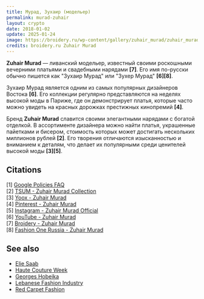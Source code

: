 ```yaml
---
title: Мурад, Зухаир (модельер)
permalink: murad-zuhair
layout: crypto
date: 2018-01-02
update: 2025-01-24
image: https://broidery.ru/wp-content/gallery/zuhair_murad/zuhair_murad-38.jpg
credits: broidery.ru Zuhair Murad
---
```


**Zuhair Murad** — ливанский модельер, известный своими роскошными вечерними платьями и свадебными нарядами <strong>[7]</strong>. Его имя по-русски обычно пишется как "Зухаир Мурад" или "Зухер Мурад" <strong>[6]</strong><strong>[8]</strong>.

Зухаир Мурад является одним из самых популярных дизайнеров Востока <strong>[6]</strong>. Его коллекции регулярно представляются на неделях высокой моды в Париже, где он демонстрирует платья, которые часто можно увидеть на красных дорожках престижных кинопремий <strong>[4]</strong>.

Бренд **Zuhair Murad** славится своими элегантными нарядами с богатой отделкой. В ассортименте дизайнера можно найти платья, украшенные пайетками и бисером, стоимость которых может достигать нескольких миллионов рублей <strong>[2]</strong>. Его творения отличаются изысканностью и вниманием к деталям, что делает их популярными среди ценителей высокой моды <strong>[3]</strong><strong>[5]</strong>.

## Citations

[1] [Google Policies FAQ](https://www.google.com/policies/faq)  
[2] [TSUM - Zuhair Murad Collection](https://www.tsum.ru/catalog/?brand=879805)  
[3] [Yoox - Zuhair Murad](https://www.yoox.com/ru/%D0%B4%D0%BB%D1%8F%20%D0%B6%D0%B5%D0%BD%D1%89%D0%B8%D0%BD/shoponline/zuhair%20murad_d)  
[4] [Pinterest - Zuhair Murad](https://www.pinterest.com/pin/505529126918777101/)  
[5] [Instagram - Zuhair Murad Official](https://www.instagram.com/zuhairmuradofficial/)  
[6] [YouTube - Zuhair Murad](https://www.youtube.com/watch?v=35H1yEiYf2E)  
[7] [Broidery - Zuhair Murad](https://broidery.ru/?p=28611)  
[8] [Fashion One Russia - Zuhair Murad](http://www.fashionone.ru/russia-news/tag/zuhair-murad/)  

## See also

- [Elie Saab](elie-saab)  
- [Haute Couture Week](haute-couture-week)  
- [Georges Hobeika](georges-hobeika)  
- [Lebanese Fashion Industry](lebanese-fashion-industry)  
- [Red Carpet Fashion](red-carpet-fashion)  

<!-- Prompt:
- Не менять язык статьи, сохранять оригинальный язык.  
- Если тема оформлена как "Имя Фамилия", заголовок должен быть "Фамилия, Имя".  
- Изменить title: A Template на название статьи.  
- Создать permalink: на основе названия статьи.  
- Изменить заголовок раздела "Citations" на ## Citations.  
- Оформить ссылки в разделе "Citations" в формате: [1] [URL](URL).  
- При ссылке на источник в тексте, использовать HTML-формат: <strong>[1]</strong>.  
- Убедиться, что номера цитат соответствуют записям в разделе "Citations".  
- Сделать номера цитат кликабельными по указанному выше формату.  
- Добавить список связанных тем в том же формате.  
- Использовать шаблон "[Название темы](ссылка-на-тему)" для каждого пункта.  
- Раздел **See also** должен включаться автоматически в конец статьи.  
- Оставить этот Prompt после редактирования в конце кода.  
-->
